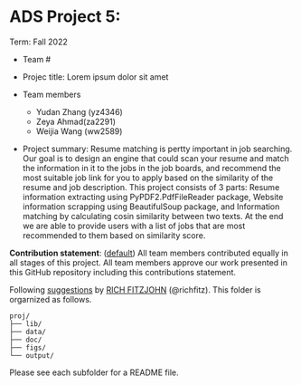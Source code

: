 # ADS Project 5: 

Term: Fall 2022

+ Team #
+ Projec title: Lorem ipsum dolor sit amet

+ Team members 
	+ Yudan Zhang (yz4346)		
	+ Zeya Ahmad(za2291)
	+ Weijia Wang (ww2589)
	
+ Project summary: Resume matching is pertty important in job searching. Our goal is to design an engine that could scan your resume and match the information in it to the jobs in the job boards, and recommend the most suitable job link for you to apply based on the similarity of the resume and job description. This project consists of 3 parts: Resume information extracting using PyPDF2.PdfFileReader package, Website information scrapping using BeautifulSoup package, and Information matching by calculating cosin similarity between two texts. At the end we are able to provide users with a list of jobs that are most recommended to them based on similarity score.

	
**Contribution statement**: ([default](doc/a_note_on_contributions.md)) All team members contributed equally in all stages of this project. All team members approve our work presented in this GitHub repository including this contributions statement. 

Following [suggestions](http://nicercode.github.io/blog/2013-04-05-projects/) by [RICH FITZJOHN](http://nicercode.github.io/about/#Team) (@richfitz). This folder is orgarnized as follows.

```
proj/
├── lib/
├── data/
├── doc/
├── figs/
└── output/
```

Please see each subfolder for a README file.
